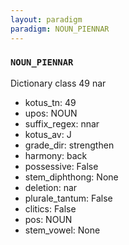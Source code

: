 ```yaml
---
layout: paradigm
paradigm: NOUN_PIENNAR
---
```

### ` NOUN_PIENNAR `

Dictionary class 49 nar
* kotus_tn: 49
* upos: NOUN
* suffix_regex: nnar
* kotus_av: J
* grade_dir: strengthen
* harmony: back
* possessive: False
* stem_diphthong: None
* deletion: nar
* plurale_tantum: False
* clitics: False
* pos: NOUN
* stem_vowel: None
